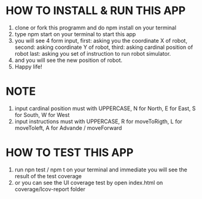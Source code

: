# HOW TO INSTALL & RUN  THIS APP

1. clone or fork this programm and do npm install on your terminal
2. type npm start on your terminal to start this app
3. you will see 4 form input, first: asking you the coordinate X of robot,
   second: asking coordinate Y of robot, third: asking cardinal position of robot
   last: asking you set of instruction to run robot simulator.
4. and you will see the new position of robot.
5. Happy life!

# NOTE
1. input cardinal position must with UPPERCASE, N for North, E for East, S for South, W for West
2. input instructions must with UPPERCASE, R for moveToRigth, L for moveToleft, A for Advande / moveForward

# HOW TO TEST THIS APP
1. run npn test / npm t on your terminal and immediate you will see the result of the test coverage
2. or you can see the UI coverage test by open index.html on coverage/Icov-report folder
 

